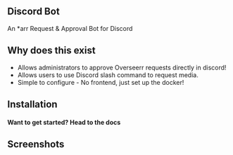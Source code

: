 ## Discord Bot

An \*arr Request & Approval Bot for Discord

## Why does this exist

- Allows administrators to approve Overseerr requests directly in discord!
- Allows users to use Discord slash command to request media.
- Simple to configure - No frontend, just set up the docker!

## Installation


#### Want to get started? Head to the docs

## Screenshots

